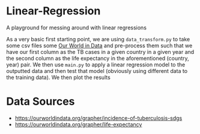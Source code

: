 # Linear-Regression
A playground for messing around with linear regressions

As a very basic first starting point, we are using `data_transform.py` to take some csv files some [Our World in Data](https://ourworldindata.org/) and pre-process them such that we have our first column as the TB cases in a given country in a given year and the second column as the life expectancy in the aforementioned (country, year) pair. We then use `main.py` to apply a linear regression model to the outputted data and then test that model (obviously using different data to the training data). We then plot the results 


# Data Sources

* https://ourworldindata.org/grapher/incidence-of-tuberculosis-sdgs
* https://ourworldindata.org/grapher/life-expectancy